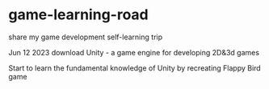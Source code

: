 # game-learning-road
share my game development self-learning trip

Jun 12 2023
download Unity - a game engine for developing 2D&3d games 

Start to learn the fundamental knowledge of Unity by recreating Flappy Bird game
